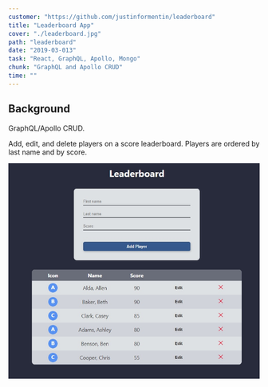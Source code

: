 ```yaml
---
customer: "https://github.com/justinformentin/leaderboard"
title: "Leaderboard App"
cover: "./leaderboard.jpg"
path: "leaderboard"
date: "2019-03-013"
task: "React, GraphQL, Apollo, Mongo"
chunk: "GraphQL and Apollo CRUD"
time: ""
---
```

## Background
GraphQL/Apollo CRUD.

Add, edit, and delete players on a score leaderboard. Players are ordered by last name and by score.

![](./leaderboard.jpg)
